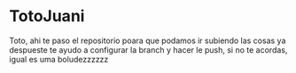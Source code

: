 # TotoJuani

Toto, ahi te paso el repositorio poara que podamos ir subiendo las cosas ya despueste te ayudo a configurar la branch y hacer le push, si no te acordas, igual es uma boludezzzzzz 
